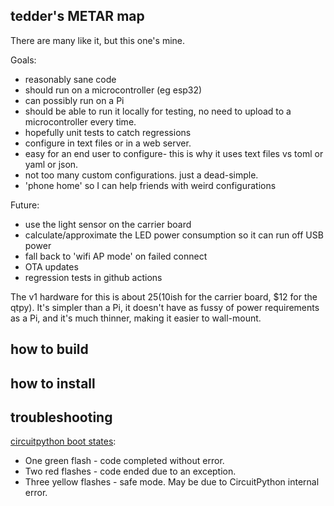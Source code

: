 ## tedder's METAR map

There are many like it, but this one's mine.

Goals:
- reasonably sane code
- should run on a microcontroller (eg esp32)
- can possibly run on a Pi
-  should be able to run it locally for testing, no need to upload to a microcontroller every time.
- hopefully unit tests to catch regressions
- configure in text files or in a web server.
- easy for an end user to configure- this is why it uses text files vs toml or yaml or json.
- not too many custom configurations. just a dead-simple.
- 'phone home' so I can help friends with weird configurations

Future:
- use the light sensor on the carrier board
- calculate/approximate the LED power consumption so it can run off USB power
- fall back to 'wifi AP mode' on failed connect
- OTA updates
- regression tests in github actions

The v1 hardware for this is about $25 ($10ish for the carrier board, $12 for the qtpy). It's simpler than a Pi, it doesn't have as fussy of power requirements as a Pi, and it's much thinner, making it easier to wall-mount.

## how to build

## how to install

## troubleshooting

[circuitpython boot states](https://docs.circuitpython.org/en/8.2.x/README.html#:~:text=RGB%20status%20LED%20indicating%20CircuitPython%20state.):
* One green flash - code completed without error.
* Two red flashes - code ended due to an exception.
* Three yellow flashes - safe mode. May be due to CircuitPython internal error.



